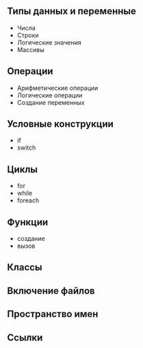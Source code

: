 ## Типы данных и переменные
- Числа
- Строки
- Логические значения
- Массивы

## Операции
- Арифметические операции
- Логические операции
- Создание переменных 

## Условные конструкции
- if
- switch

## Циклы
- for
- while
- foreach

## Функции
- создание
- вызов

## Классы
## Включение файлов
## Пространство имен
## Ссылки


